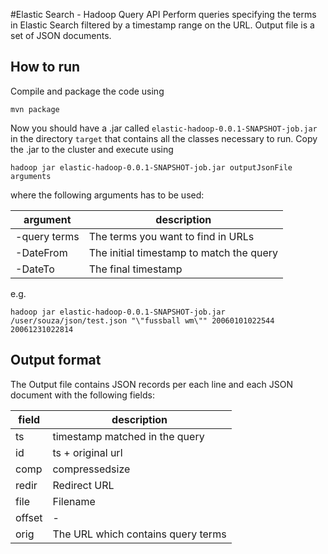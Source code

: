 #Elastic Search - Hadoop Query API
Perform queries specifying the terms in Elastic Search filtered by a timestamp range on the URL.
Output file is a set of JSON documents.

## How to run

Compile and package the code using

    mvn package

Now you should have a .jar called `elastic-hadoop-0.0.1-SNAPSHOT-job.jar`
in the directory `target` that contains all the classes necessary to run. Copy
the .jar to the cluster and execute using 

    hadoop jar elastic-hadoop-0.0.1-SNAPSHOT-job.jar outputJsonFile arguments

where the following arguments has to be used:

| argument     | description                                     |
|--------------|-------------------------------------------------|
| -query terms | The terms you want to find in URLs              |
| -DateFrom    | The initial timestamp to match the query        |
| -DateTo      | The final timestamp                             |


e.g.

    hadoop jar elastic-hadoop-0.0.1-SNAPSHOT-job.jar /user/souza/json/test.json "\"fussball wm\"" 20060101022544 20061231022814

## Output format

The Output file contains JSON records per each line and each JSON document with
the following fields:

| field | description                                          |
|-------|------------------------------------------------------|
|ts     | timestamp matched in the query 											 |
|id     | ts + original url                                    |
|comp   | compressedsize                                       |
|redir  | Redirect URL                                         |
|file   | Filename                                             |
|offset | -                                                    |
|orig   | The URL which contains query terms                   |
